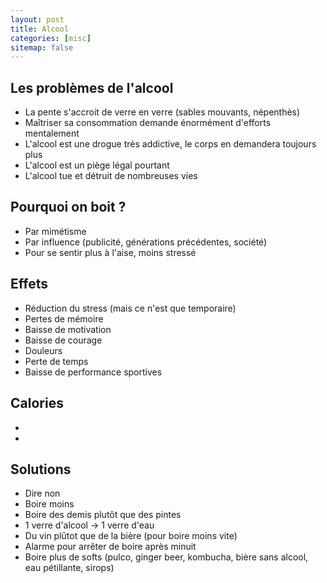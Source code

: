 ```yaml
---
layout: post
title: Alcool
categories: [misc]
sitemap: false
---
```


<h2>Les problèmes de l'alcool</h2>
<ul>
    <li>La pente s'accroit de verre en verre (sables mouvants, népenthès)</li>
    <li>Maîtriser sa consommation demande énormément d'efforts mentalement</li>
    <li>L'alcool est une drogue très addictive, le corps en demandera toujours plus</li>
    <li>L'alcool est un piège légal pourtant</li>
    <li>L'alcool tue et détruit de nombreuses vies</li>
</ul>

<h2>Pourquoi on boit ?</h2>
<ul>
    <li>Par mimétisme</li>
    <li>Par influence (publicité, générations précédentes, société)</li>
    <li>Pour se sentir plus à l'aise, moins stressé</li>
</ul>

<h2>Effets</h2>
<ul>
    <li>Réduction du stress (mais ce n'est que temporaire)</li>
    <li>Pertes de mémoire</li>
    <li>Baisse de motivation</li>
    <li>Baisse de courage</li>
    <li>Douleurs</li>
    <li>Perte de temps</li>
    <li>Baisse de performance sportives</li>
</ul>

<h2>Calories</h2>
<ul>
    <li></li>
    <li></li>
</ul>

<h2>Solutions</h2>
<ul>
    <li>Dire non</li>
    <li>Boire moins</li>
    <li>Boire des demis plutôt que des pintes</li>
    <li>1 verre d'alcool -> 1 verre d'eau</li>
    <li>Du vin plûtot que de la bière (pour boire moins vite)</li>
    <li>Alarme pour arrêter de boire après minuit</li>
    <li>Boire plus de softs (pulco, ginger beer, kombucha, bière sans alcool, eau pétillante, sirops)</li>
</ul>
